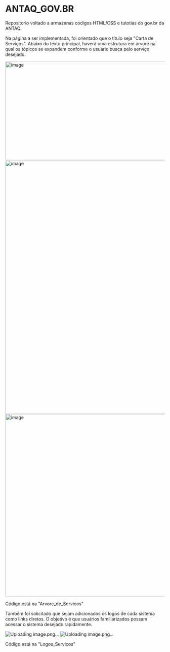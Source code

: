 # ANTAQ_GOV.BR
Repositorio voltado a armazenas codigos HTML/CSS e tutotias do gov.br da ANTAQ.

Na página a ser implementada, foi orientado que o título seja "Carta de Serviços". Abaixo do texto principal, haverá uma estrutura em árvore na qual os tópicos se expandem conforme o usuário busca pelo serviço desejado.

<img width="697" height="310" alt="image" src="https://github.com/user-attachments/assets/3f5bb83f-03f7-4737-9ad2-56e9f9a67286" />
<img width="965" height="799" alt="image" src="https://github.com/user-attachments/assets/d34def98-0d19-4a33-9260-be3857556f39" />
<img width="1212" height="574" alt="image" src="https://github.com/user-attachments/assets/15214c70-ee47-481f-816f-371b07c909dc" />

Código está na "Arvore_de_Servicos"

Também foi solicitado que sejam adicionados os logos de cada sistema como links diretos. O objetivo é que usuários familiarizados possam acessar o sistema desejado rapidamente.

![Uploading image.png…]()
![Uploading image.png…]()

Código está na "Logos_Servicos"
